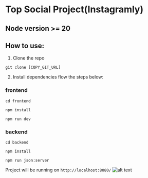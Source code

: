 # Top Social Project(Instagramly)

## Node version >= 20

## How to use:

1. Clone the repo

```
git clone [COPY_GIT_URL]
```

2. Install dependencies flow the steps below:

### frontend

```
cd frontend

npm install

npm run dev
```

### backend

```
cd backend

npm install

npm run json:server
```

Project will be running on `http://localhost:8080/`
![alt text](frontend/public/image/overview/project-overview.jpg)
